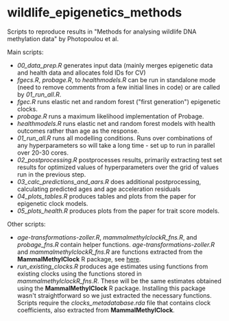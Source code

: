# wildlife_epigenetics_methods

Scripts to reproduce results in "Methods for analysing wildlife DNA methylation data" by Photopoulou et al.

Main scripts: 

- *00_data_prep.R* generates input data (mainly merges epigenetic data and health data and allocates fold IDs for CV)
- *fgecs.R*, *probage.R*, to *healthmodels.R* can be run in standalone mode (need to remove comments from a few initial lines in code) or are called by *01_run_all.R*.
- *fgec.R* runs elastic net and random forest ("first generation") epigenetic clocks.
- *probage.R* runs a maximum likelihood implementation of Probage.
- *healthmodels.R* runs elastic net and random forest models with health outcomes rather than age as the response.
- *01_run_all.R* runs all modelling conditions. Runs over combinations of any hyperparameters so will take a long time - set up to run in parallel over 20-30 cores.
- *02_postprocessing.R* postprocesses results, primarily extracting test set results for optimized values of hyperparameters over the grid of values run in the previous step.
- *03_calc_predictions_and_aars.R* does additional postprocessing, calculating predicted ages and age acceleration residuals
- *04_plots_tables.R* produces tables and plots from the paper for epigenetic clock models.
- *05_plots_health.R* produces plots from the paper for trait score models.

Other scripts:

- *age-transformations-zoller.R*, *mammalmethylclockR_fns.R*, and *probage_fns.R* contain helper functions. *age-transformations-zoller.R* and *mammalmethylclockR_fns.R* are functions extracted from the **MammalMethylClock** R package, see [here](https://github.com/jazoller96/mammalian-methyl-clocks/tree/main/MammalMethylClock-Package).
- *run_existing_clocks.R* produces age estimates using functions from existing clocks using the functions stored in *mammalmethylclockR_fns.R*. These will be the same estimates obtained using the **MammalMethylClock** R package. Installing this package wasn't straightforward so we just extracted the necessary functions. Scripts require the *clocks_metadatabase.rda* file that contains clock coefficients, also extracted from **MammalMethylClock**.

